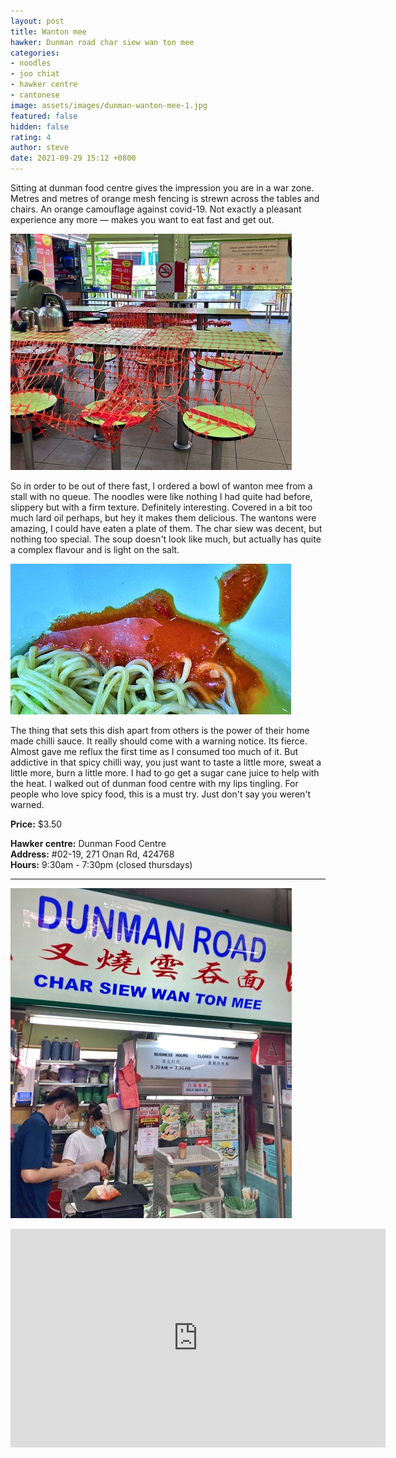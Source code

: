 ```yaml
---
layout: post
title: Wanton mee
hawker: Dunman road char siew wan ton mee
categories:
- noodles
- joo chiat
- hawker centre
- cantonese
image: assets/images/dunman-wanton-mee-1.jpg
featured: false
hidden: false
rating: 4
author: steve
date: 2021-09-29 15:12 +0800
---
```

Sitting at dunman food centre gives the impression you are in a war zone. Metres and metres of orange mesh fencing is strewn across the tables and chairs. An orange camouflage against covid-19. Not exactly a pleasant experience any more — makes you want to eat fast and get out.

![Dunman food centre taped up](/assets/images/dunman-wanton-mee-4.jpg "Dunman food centre taped up")

So in order to be out of there fast, I ordered a bowl of wanton mee from a stall with no queue. The noodles were like nothing I had quite had before, slippery but with a firm texture. Definitely interesting. Covered in a bit too much lard oil perhaps, but hey it makes them delicious. The wantons were amazing, I could have eaten a plate of them. The char siew was decent, but nothing too special. The soup doesn't look like much, but actually has quite a complex flavour and is light on the salt.

![Some spicy chilli sauce](/assets/images/dunman-wanton-mee-2.jpg "Some spicy chilli sauce")

The thing that sets this dish apart from others is the power of their home made chilli sauce. It really should come with a warning notice. Its fierce. Almost gave me reflux the first time as I consumed too much of it. But addictive in that spicy chilli way, you just want to taste a little more, sweat a little more, burn a little more. I had to go get a sugar cane juice to help with the heat. I walked out of dunman food centre with my lips tingling. For people who love spicy food, this is a must try. Just don't say you weren't warned.

**Price:** $3.50  

**Hawker centre:** Dunman Food Centre  
**Address:** #02-19, 271 Onan Rd, 424768  
**Hours:** 9:30am - 7:30pm (closed thursdays)  

***  

![Dunman road char siew wan ton mee](/assets/images/dunman-wanton-mee-3.jpg "Dunman road char siew wan ton mee")

<iframe src="https://www.google.com/maps/embed?pb=!1m14!1m8!1m3!1d15955.106019871637!2d103.9018685!3d1.3093806!3m2!1i1024!2i768!4f13.1!3m3!1m2!1s0x0%3A0x7dd6fd623d8a152c!2sDunman%20Char%20Siew%20Wanton%20Mee!5e0!3m2!1sen!2ssg!4v1630564939006!5m2!1sen!2ssg" width="600" height="350" style="border:0;" allowfullscreen="" loading="lazy"></iframe>